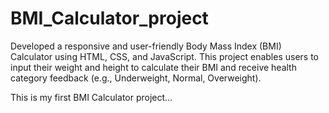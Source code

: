 # BMI_Calculator_project
Developed a responsive and user-friendly Body Mass Index (BMI) Calculator using HTML, CSS, and JavaScript. This project enables users to input their weight and height to calculate their BMI and receive health category feedback (e.g., Underweight, Normal, Overweight).

This is my first BMI Calculator project...

